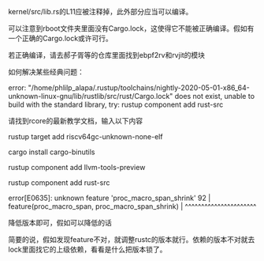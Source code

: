 kernel/src/lib.rs的L11应被注释掉，此外部分应当可以编译。

可以注意到rboot文件夹里面没有Cargo.lock，这使得它不能被正确编译。假如有一个正确的Cargo.lock或许可行。

若正确编译，请去郝子胥等的仓库里面找到ebpf2rv和rvjit的模块

如何解决某些经典问题：

error: "/home/phlilp_alapa/.rustup/toolchains/nightly-2020-05-01-x86_64-unknown-linux-gnu/lib/rustlib/src/rust/Cargo.lock" does not exist, unable to build with the standard library, try:
        rustup component add rust-src

请找到rcore的最新教学文档，输入以下内容

rustup target add riscv64gc-unknown-none-elf

cargo install cargo-binutils

rustup component add llvm-tools-preview

rustup component add rust-src

error[E0635]: unknown feature 'proc_macro_span_shrink'
92 | feature(proc_macro_span, proc_macro_span_shrink)
| ^^^^^^^^^^^^^^^^^^^^^^

降低版本即可，假如可以降低的话

简要的说，假如发现feature不对，就调整rustc的版本就行。依赖的版本不对就去lock里面找它的上级依赖，看看是什么把版本锁了。